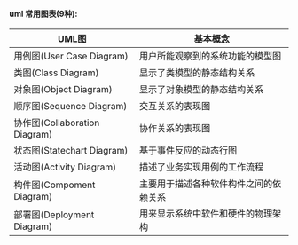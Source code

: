 #### uml 常用图表(9种):

UML图 | 基本概念
-- | --
用例图(User Case Diagram) | 用户所能观察到的系统功能的模型图
类图(Class Diagram) | 显示了类模型的静态结构关系
对象图(Object Diagram) | 显示了对象模型的静态结构关系
顺序图(Sequence Diagram) | 交互关系的表现图
协作图(Collaboration Diagram) | 协作关系的表现图
状态图(Statechart Diagram) | 基于事件反应的动态行图
活动图(Activity Diagram) | 描述了业务实现用例的工作流程
构件图(Compoment Diagram) | 主要用于描述各种软件构件之间的依赖关系
部署图(Deployment Diagram) | 用来显示系统中软件和硬件的物理架构
